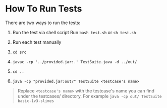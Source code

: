# How To Run Tests

There are two ways to run the tests: 

1. Run the test via shell script
Run `bash test.sh` or `sh test.sh`
   
2. Run each test manually
1. `cd src`
2. `javac -cp '../provided.jar:.' TestSuite.java -d ../out/`
3. `cd ..`
4. `java -cp "provided.jar:out/" TestSuite <testcase's name>`
> Replace `<testcase's name>` with the testcase's name you can find under the testcases/ directory. 
> For example `java -cp out/ TestSuite basic-1v3-slimes`